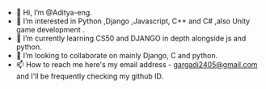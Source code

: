 - 👋 Hi, I’m @Aditya-eng.
- 👀 I’m interested in Python ,Django ,Javascript, C++ and C# ,also Unity game development .
- 🌱 I’m currently learning CS50 and DJANGO in depth alongside js and python.
- 💞️ I’m looking to collaborate on mainly Django, C and python.
- 📫 How to reach me here's my email address - gargadi2405@gmail.com and I'll be frequently checking my github ID.

<!---
Aditya-eng/Aditya-eng is a ✨ special ✨ repository because its `README.md` (this file) appears on your GitHub profile.
You can click the Preview link to take a look at your changes.
--->
